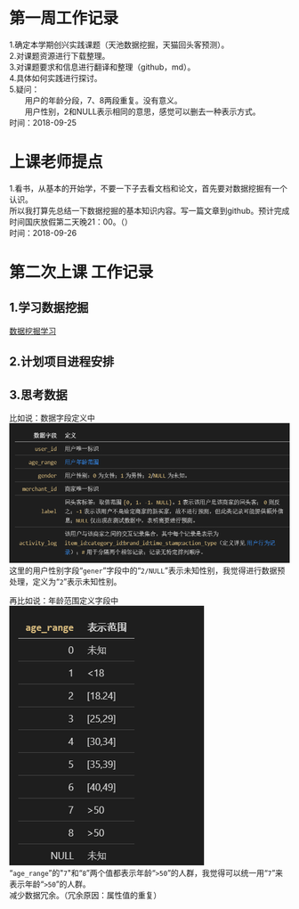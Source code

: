 # 第一周工作记录

1.确定本学期创兴实践课题（天池数据挖掘，天猫回头客预测）。<br/>
2.对课题资源进行下载整理。<br/>
3.对课题要求和信息进行翻译和整理（github，md）。<br/>
4.具体如何实践进行探讨。<br/>
5.疑问：<br/>
&ensp;&ensp;&ensp;&ensp;用户的年龄分段，7、8两段重复。没有意义。<br/>
&#8194;&#8194;&#8194;&#8194;用户性别，2和NULL表示相同的意思，感觉可以删去一种表示方式。<br/>
时间：2018-09-25<br/>

# 上课老师提点
1.看书，从基本的开始学，不要一下子去看文档和论文，首先要对数据挖掘有一个认识。<br/>
所以我打算先总结一下数据挖掘的基本知识内容。写一篇文章到github。预计完成时间国庆放假第二天晚21：00。（）<br/>
时间：2018-09-26<br/>

# 第二次上课 工作记录
## 1.学习数据挖掘<br/>
[数据挖掘学习](https://github.com/zeronow/data-mining-learning/blob/master/learning.md "鼠标悬浮提示")
## 2.计划项目进程安排
## 3.思考数据<br/>
比如说：数据字段定义中<br/>
![](foldername/data.png)<br/>
这里的用户性别字段“`gener`”字段中的“`2/NULL`”表示未知性别，我觉得进行数据预处理，定义为“`2`”表示未知性别。

再比如说：年龄范围定义字段中<br/>
![](foldername/old.png)<br/>
“`age_range`”的"`7`"和“`8`”两个值都表示年龄“`>50`”的人群，我觉得可以统一用“`7`”来表示年龄“`>50`”的人群。<br/>
减少数据冗余。（冗余原因：属性值的重复）


